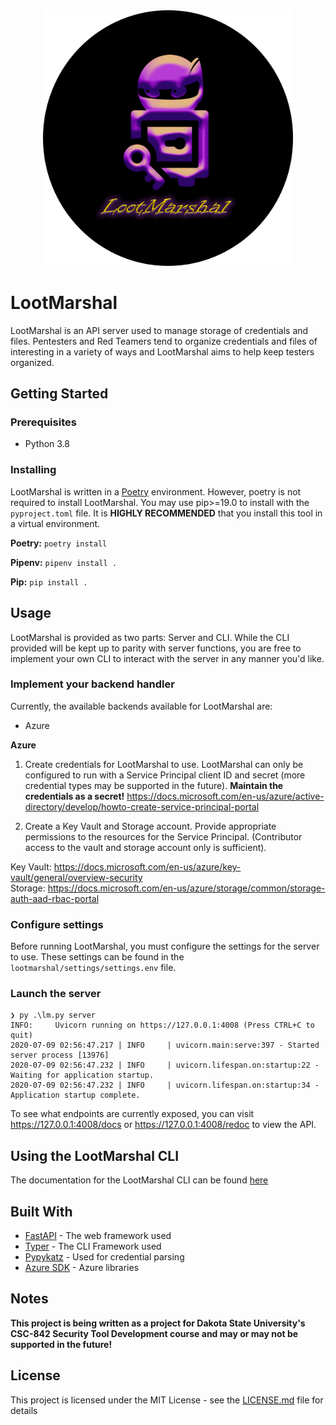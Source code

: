 <div align="center">
    <img src="docs/logo.png" width="400px" />
</div>

# LootMarshal

LootMarshal is an API server used to manage storage of credentials and files. Pentesters and Red Teamers tend to organize credentials and files of interesting in a variety of ways and LootMarshal aims to help keep testers organized.

## Getting Started

### Prerequisites

- Python 3.8

### Installing

LootMarshal is written in a [Poetry](https://python-poetry.org/) environment. However, poetry is not required to install LootMarshal. You may use pip>=19.0 to install with the `pyproject.toml` file. It is **HIGHLY RECOMMENDED** that you install this tool in a virtual environment.

**Poetry:** `poetry install`

**Pipenv:** `pipenv install .`

**Pip:** `pip install .`

## Usage

LootMarshal is provided as two parts: Server and CLI. While the CLI provided will be kept up to parity with server functions, you are free to implement your own CLI to interact with the server in any manner you'd like.

### Implement your backend handler
Currently, the available backends available for LootMarshal are:

- Azure

**Azure**

1. Create credentials for LootMarshal to use. LootMarshal can only be configured to run with a Service Principal client ID and secret (more credential types may be supported in the future). **Maintain the credentials as a secret!**
https://docs.microsoft.com/en-us/azure/active-directory/develop/howto-create-service-principal-portal


2. Create a Key Vault and Storage account. Provide appropriate permissions to the resources for the Service Principal. (Contributor access to the vault and storage account only is sufficient).

Key Vault: https://docs.microsoft.com/en-us/azure/key-vault/general/overview-security<br>
Storage: https://docs.microsoft.com/en-us/azure/storage/common/storage-auth-aad-rbac-portal


### Configure settings

Before running LootMarshal, you must configure the settings for the server to use. These settings can be found in the `lootmarshal/settings/settings.env` file. 

### Launch the server

```
❯ py .\lm.py server
INFO:     Uvicorn running on https://127.0.0.1:4008 (Press CTRL+C to quit)
2020-07-09 02:56:47.217 | INFO     | uvicorn.main:serve:397 - Started server process [13976]
2020-07-09 02:56:47.232 | INFO     | uvicorn.lifespan.on:startup:22 - Waiting for application startup.
2020-07-09 02:56:47.232 | INFO     | uvicorn.lifespan.on:startup:34 - Application startup complete.
```
To see what endpoints are currently exposed, you can visit https://127.0.0.1:4008/docs or https://127.0.0.1:4008/redoc to view the API.

## Using the LootMarshal CLI

The documentation for the LootMarshal CLI can be found [here](docs/cli.md)


## Built With

* [FastAPI](https://fastapi.tiangolo.com/) - The web framework used
* [Typer](https://typer.tiangolo.com/) - The CLI Framework used
* [Pypykatz](https://github.com/skelsec/pypykatz) - Used for credential parsing
* [Azure SDK](https://azure.github.io/azure-sdk/releases/latest/python.html) - Azure libraries


## Notes

**This project is being written as a project for Dakota State University's CSC-842 Security Tool Development course and may or may not be supported in the future!**

## License

This project is licensed under the MIT License - see the [LICENSE.md](LICENSE.md) file for details


